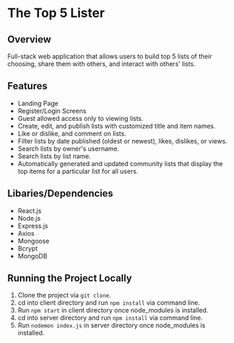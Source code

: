 # The Top 5 Lister
## Overview
Full-stack web application that allows users to build top 5 lists of their choosing, share them with others, and interact with others' lists.

## **Features**
- Landing Page
- Register/Login Screens
- Guest allowed access only to viewing lists.
- Create, edit, and publish lists with customized title and item names.
- Like or dislike, and comment on lists.
- Filter lists by date published (oldest or newest), likes, dislikes, or views.
- Search lists by owner's username.
- Search lists by list name.
- Automatically generated and updated community lists that display the top items for a particular list for all users.

## Libaries/Dependencies
- React.js
- Node.js
- Express.js
- Axios 
- Mongoose 
- Bcrypt
- MongoDB

## Running the Project Locally
1) Clone the project via ```git clone```.
2) cd into client directory and run ```npm install``` via command line.
3) Run ```npm start``` in client directory once node_modules is installed.
4) cd into server directory and run ```npm install``` via command line.
5) Run ```nodemon index.js``` in server directory once node_modules is installed.


